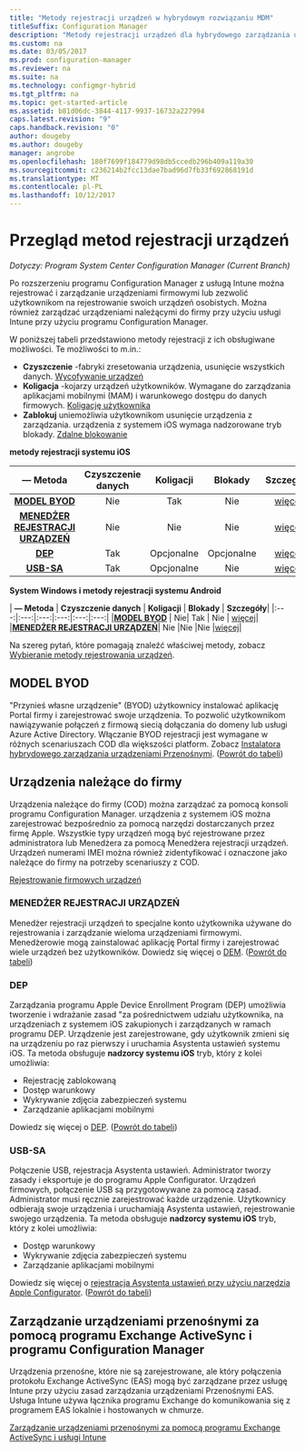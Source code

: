 ```yaml
---
title: "Metody rejestracji urządzeń w hybrydowym rozwiązaniu MDM"
titleSuffix: Configuration Manager
description: "Metody rejestracji urządzeń dla hybrydowego zarządzania urządzeniami przenośnymi."
ms.custom: na
ms.date: 03/05/2017
ms.prod: configuration-manager
ms.reviewer: na
ms.suite: na
ms.technology: configmgr-hybrid
ms.tgt_pltfrm: na
ms.topic: get-started-article
ms.assetid: b81d06dc-3844-4117-9937-16732a227994
caps.latest.revision: "9"
caps.handback.revision: "0"
author: dougeby
ms.author: dougeby
manager: angrobe
ms.openlocfilehash: 180f7699f184779d98db5ccedb296b409a119a30
ms.sourcegitcommit: c236214b2fcc13dae7bad96d7fb33f692868191d
ms.translationtype: MT
ms.contentlocale: pl-PL
ms.lasthandoff: 10/12/2017
---
```

# <a name="overview-of-device-enrollment-methods"></a>Przegląd metod rejestracji urządzeń

*Dotyczy: Program System Center Configuration Manager (Current Branch)*

Po rozszerzeniu programu Configuration Manager z usługą Intune można rejestrować i zarządzanie urządzeniami firmowymi lub zezwolić użytkownikom na rejestrowanie swoich urządzeń osobistych. Można również zarządzać urządzeniami należącymi do firmy przy użyciu usługi Intune przy użyciu programu Configuration Manager.

W poniższej tabeli przedstawiono metody rejestracji z ich obsługiwane możliwości. Te możliwości to m.in.:
- **Czyszczenie** -fabryki zresetowania urządzenia, usunięcie wszystkich danych. [Wycofywanie urządzeń](../deploy-use/wipe-lock-reset-devices.md)
- **Koligacja** -kojarzy urządzeń użytkowników. Wymagane do zarządzania aplikacjami mobilnymi (MAM) i warunkowego dostępu do danych firmowych. [Koligację użytkownika](../deploy-use/user-affinity-for-hybrid-managed-devices.md)
- **Zablokuj** uniemożliwia użytkownikom usunięcie urządzenia z zarządzania. urządzenia z systemem iOS wymaga nadzorowane tryb blokady. [Zdalne blokowanie](../deploy-use/wipe-lock-reset-devices.md#remote-lock)

**metody rejestracji systemu iOS**

| **— Metoda** |  **Czyszczenie danych** |  **Koligacji**    |   **Blokady** | **Szczegóły** |
|:---:|:---:|:---:|:---:|:---:|
|**[MODEL BYOD](#byod)** | Nie|    Tak |   Nie | [więcej](../deploy-use/enable-platform-enrollment.md)|
|**[MENEDŻER REJESTRACJI URZĄDZEŃ](#dem)**|   Nie |Nie |Nie  | [więcej](../deploy-use/enroll-devices-with-device-enrollment-manager.md)|
|**[DEP](#dep)**|   Tak |   Opcjonalne |  Opcjonalne|[więcej](../deploy-use/ios-device-enrollment-program-for-hybrid.md)|
|**[USB-SA](#usb-sa)**| Tak |   Opcjonalne |  Nie| [więcej](../deploy-use/ios-hybrid-enrollment-using-apple-configurator.md)|

**System Windows i metody rejestracji systemu Android**

| **— Metoda** |  **Czyszczenie danych** |  **Koligacji**    |   **Blokady** | **Szczegóły**|
|:---:|:---:|:---:|:---:|:---:|:---:|
|**[MODEL BYOD](#byod)** | Nie|    Tak |   Nie | [więcej](../deploy-use/enroll-hybrid-windows.md)|
|**[MENEDŻER REJESTRACJI URZĄDZEŃ](#dem)**|   Nie |Nie |Nie  |[więcej](../deploy-use/enroll-devices-with-device-enrollment-manager.md)|

Na szereg pytań, które pomagają znaleźć właściwej metody, zobacz [Wybieranie metody rejestrowania urządzeń](/intune/get-started/choose-how-to-enroll-devices1).

## <a name="byod"></a>MODEL BYOD
"Przynieś własne urządzenie" (BYOD) użytkownicy instalować aplikację Portal firmy i zarejestrować swoje urządzenia. To pozwolić użytkownikom nawiązywanie połączeń z firmową siecią dołączania do domeny lub usługi Azure Active Directory. Włączanie BYOD rejestracji jest wymagane w różnych scenariuszach COD dla większości platform. Zobacz [Instalatora hybrydowego zarządzania urządzeniami Przenośnymi](../deploy-use/setup-hybrid-mdm.md). ([Powrót do tabeli](#overview-of-device-enrollment-methods))

## <a name="corporate-owned-devices"></a>Urządzenia należące do firmy
Urządzenia należące do firmy (COD) można zarządzać za pomocą konsoli programu Configuration Manager. urządzenia z systemem iOS można zarejestrować bezpośrednio za pomocą narzędzi dostarczanych przez firmę Apple. Wszystkie typy urządzeń mogą być rejestrowane przez administratora lub Menedżera za pomocą Menedżera rejestracji urządzeń. Urządzeń numerami IMEI można również zidentyfikować i oznaczone jako należące do firmy na potrzeby scenariuszy z COD.

[Rejestrowanie firmowych urządzeń](../deploy-use/enroll-company-owned-devices.md)

### <a name="dem"></a>MENEDŻER REJESTRACJI URZĄDZEŃ
Menedżer rejestracji urządzeń to specjalne konto użytkownika używane do rejestrowania i zarządzanie wieloma urządzeniami firmowymi. Menedżerowie mogą zainstalować aplikację Portal firmy i zarejestrować wiele urządzeń bez użytkowników. Dowiedz się więcej o [DEM](../deploy-use/enroll-devices-with-device-enrollment-manager.md). ([Powrót do tabeli](#overview-of-device-enrollment-methods))

### <a name="dep"></a>DEP
Zarządzania programu Apple Device Enrollment Program (DEP) umożliwia tworzenie i wdrażanie zasad "za pośrednictwem udziału użytkownika, na urządzeniach z systemem iOS zakupionych i zarządzanych w ramach programu DEP. Urządzenie jest zarejestrowane, gdy użytkownik zmieni się na urządzeniu po raz pierwszy i uruchamia Asystenta ustawień systemu iOS. Ta metoda obsługuje **nadzorcy systemu iOS** tryb, który z kolei umożliwia:
  - Rejestrację zablokowaną
  - Dostęp warunkowy
  - Wykrywanie zdjęcia zabezpieczeń systemu
  - Zarządzanie aplikacjami mobilnymi

Dowiedz się więcej o [DEP](../deploy-use/ios-device-enrollment-program-for-hybrid.md). ([Powrót do tabeli](#overview-of-device-enrollment-methods))

### <a name="usb-sa"></a>USB-SA
Połączenie USB, rejestracja Asystenta ustawień. Administrator tworzy zasady i eksportuje je do programu Apple Configurator. Urządzeń firmowych, połączenie USB są przygotowywane za pomocą zasad. Administrator musi ręcznie zarejestrować każde urządzenie. Użytkownicy odbierają swoje urządzenia i uruchamiają Asystenta ustawień, rejestrowanie swojego urządzenia. Ta metoda obsługuje **nadzorcy systemu iOS** tryb, który z kolei umożliwia:
  - Dostęp warunkowy
  - Wykrywanie zdjęcia zabezpieczeń systemu
  - Zarządzanie aplikacjami mobilnymi

Dowiedz się więcej o [rejestracja Asystenta ustawień przy użyciu narzędzia Apple Configurator](../deploy-use/ios-hybrid-enrollment-using-apple-configurator.md). ([Powrót do tabeli](#overview-of-device-enrollment-methods))

## <a name="mobile-device-management-with-exchange-activesync-and-configuration-manager"></a>Zarządzanie urządzeniami przenośnymi za pomocą programu Exchange ActiveSync i programu Configuration Manager
Urządzenia przenośne, które nie są zarejestrowane, ale który połączenia protokołu Exchange ActiveSync (EAS) mogą być zarządzane przez usługę Intune przy użyciu zasad zarządzania urządzeniami Przenośnymi EAS. Usługa Intune używa łącznika programu Exchange do komunikowania się z programem EAS lokalnie i hostowanych w chmurze.

[Zarządzanie urządzeniami przenośnymi za pomocą programu Exchange ActiveSync i usługi Intune](../deploy-use/manage-mobile-devices-with-exchange-activesync.md)
